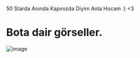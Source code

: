 50 Starda Anında Kapınızda Diyim Anla Hocam :) <3


# Bota dair görseller.

![image](https://media.discordapp.net/attachments/1095415444271272007/1096734941758369894/image.png?width=481&height=174)
